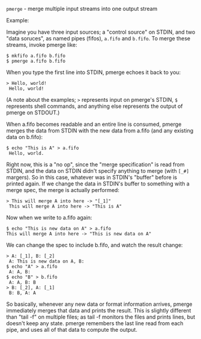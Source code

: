 `pmerge` - merge multiple input streams into one output stream

Example:

Imagine you have three input sources; a "control source" on STDIN, and
two "data soruces", as named pipes (fifos), `a.fifo` and `b.fifo`.  To
merge these streams, invoke pmerge like:

    $ mkfifo a.fifo b.fifo
    $ pmerge a.fifo b.fifo

When you type the first line into STDIN, pmerge echoes it back to you:

    > Hello, world!
     Hello, world!

(A note about the examples; `>` represents input on pmerge's STDIN,
`$` represents shell commands, and anything else represents the output
of pmerge on STDOUT.)

When a.fifo becomes readable and an entire line is consumed, pmerge
merges the data from STDIN with the new data from a.fifo (and any
existing data on b.fifo):

    $ echo "This is A" > a.fifo
     Hello, world.

Right now, this is a "no op", since the "merge specification" is read
from STDIN, and the data on STDIN didn't specify anything to merge
(with `[_#]` margers).  So in this case, whatever was in STDIN's
"buffer" before is printed again.  If we change the data in STDIN's
buffer to something with a merge spec, the merge is actually
performed:

    > This will merge A into here -> "[_1]"
     This will merge A into here -> "This is A"

Now when we write to a.fifo again:

    $ echo "This is new data on A" > a.fifo
    This will merge A into here -> "This is new data on A"

We can change the spec to include b.fifo, and watch the result change:

    > A: [_1], B: [_2]
     A: This is new data on A, B:
    $ echo "A" > a.fifo
     A: A, B:
    $ echo "B" > b.fifo
     A: A, B: B
    > B: [_2], A: [_1]
     B: B, A: A

So basically, whenever any new data or format information arrives,
pmerge immediately merges that data and prints the result.  This is
slightly different than "tail -f" on multiple files; as tail -f
monitors the files and prints lines, but doesn't keep any state.
pmerge remembers the last line read from each pipe, and uses all of
that data to compute the output.


